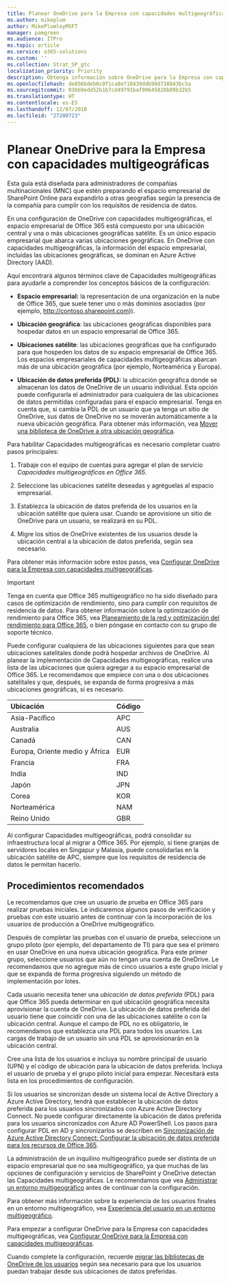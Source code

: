 ```yaml
---
title: Planear OneDrive para la Empresa con capacidades multigeográficas
ms.author: mikeplum
author: MikePlumleyMSFT
manager: pamgreen
ms.audience: ITPro
ms.topic: article
ms.service: o365-solutions
ms.custom: ''
ms.collection: Strat_SP_gtc
localization_priority: Priority
description: Obtenga información sobre OneDrive para la Empresa con capacidades multigeográficas, cómo funcionan las Capacidades multigeográficas y qué ubicaciones geográficas están disponibles para el almacenamiento de datos.
ms.openlocfilehash: de856bdeb0c0f1ca8e718439ddb98d738843bc5a
ms.sourcegitcommit: 03bb9edd52b1b7cd49791baf90645828b89b32b5
ms.translationtype: HT
ms.contentlocale: es-ES
ms.lasthandoff: 12/07/2018
ms.locfileid: "27200723"
---
```

# <a name="plan-for-onedrive-for-business-multi-geo"></a>Planear OneDrive para la Empresa con capacidades multigeográficas

Esta guía está diseñada para administradores de compañías multinacionales (MNC) que estén preparando el espacio empresarial de SharePoint Online para expandirlo a otras geografías según la presencia de la compañía para cumplir con los requisitos de residencia de datos.

En una configuración de OneDrive con capacidades multigeográficas, el espacio empresarial de Office 365 está compuesto por una ubicación central y una o más ubicaciones geográficas satélite. Es un único espacio empresarial que abarca varias ubicaciones geográficas. En OneDrive con capacidades multigeográficas, la información del espacio empresarial, incluidas las ubicaciones geográficas, se dominan en Azure Active Directory (AAD). 

Aquí encontrará algunos términos clave de Capacidades multigeográficas para ayudarle a comprender los conceptos básicos de la configuración:

-   **Espacio empresarial:** la representación de una organización en la nube de Office 365, que suele tener uno o más dominios asociados (por ejemplo, http://contoso.sharepoint.com)). 

-   **Ubicación geográfica**: las ubicaciones geográficas disponibles para hospedar datos en un espacio empresarial de Office 365.

-   **Ubicaciones satélite**: las ubicaciones geográficas que ha configurado para que hospeden los datos de su espacio empresarial de Office 365. Los espacios empresariales de capacidades multigeográficas abarcan más de una ubicación geográfica (por ejemplo, Norteamérica y Europa).

-   **Ubicación de datos preferida (PDL):** la ubicación geográfica donde se almacenan los datos de OneDrive de un usuario individual. Esta opción puede configurarla el administrador para cualquiera de las ubicaciones de datos permitidas configuradas para el espacio empresarial. Tenga en cuenta que, si cambia la PDL de un usuario que ya tenga un sitio de OneDrive, sus datos de OneDrive no se moverán automáticamente a la nueva ubicación geográfica. Para obtener más información, vea [Mover una biblioteca de OneDrive a otra ubicación geográfica](move-onedrive-between-geo-locations.md).

Para habilitar Capacidades multigeográficas es necesario completar cuatro pasos principales:

1.  Trabaje con el equipo de cuentas para agregar el plan de servicio _Capacidades multigeográficas en Office 365_.

2.  Seleccione las ubicaciones satélite deseadas y agréguelas al espacio empresarial.

3.  Establezca la ubicación de datos preferida de los usuarios en la ubicación satélite que quiera usar. Cuando se aprovisione un sitio de OneDrive para un usuario, se realizará en su PDL.

4.  Migre los sitios de OneDrive existentes de los usuarios desde la ubicación central a la ubicación de datos preferida, según sea necesario.

Para obtener más información sobre estos pasos, vea [Configurar OneDrive para la Empresa con capacidades multigeográficas](multi-geo-tenant-configuration.md).

> [!IMPORTANT]
> Tenga en cuenta que Office 365 multigeográfico no ha sido diseñado para casos de optimización de rendimiento, sino para cumplir con requisitos de residencia de datos. Para obtener información sobre la optimización de rendimiento para Office 365, vea [Planeamiento de la red y optimización del rendimiento para Office 365](https://support.office.com/article/e5f1228c-da3c-4654-bf16-d163daee8848), o bien póngase en contacto con su grupo de soporte técnico.

Puede configurar cualquiera de las ubicaciones siguientes para que sean ubicaciones satelitales donde podrá hospedar archivos de OneDrive. Al planear la implementación de Capacidades multigeográficas, realice una lista de las ubicaciones que quiera agregar a su espacio empresarial de Office 365. Le recomendamos que empiece con una o dos ubicaciones satelitales y que, después, se expanda de forma progresiva a más ubicaciones geográficas, si es necesario.

<table>
<thead>
<tr class="header">
<th align="left"><strong>Ubicación</strong></th>
<th align="left"><strong>Código</strong></th>
</tr>
</thead>
<tbody>
<tr class="odd">
<td align="left">Asia-Pacífico</td>
<td align="left">APC</td>
</tr>
<tr class="even">
<td align="left">Australia</td>
<td align="left">AUS</td>
</tr>
<tr class="odd">
<td align="left">Canadá</td>
<td align="left">CAN</td>
</tr>
<tr class="even">
<td align="left">Europa, Oriente medio y África</td>
<td align="left">EUR</td>
</tr>
<tr class="odd">
<td align="left">Francia</td>
<td align="left">FRA</td>
</tr>
<tr class="odd">
<td align="left">India</td>
<td align="left">IND</td>
</tr>
<tr class="odd">
<td align="left">Japón</td>
<td align="left">JPN</td>
</tr>
<tr class="even">
<td align="left">Corea</td>
<td align="left">KOR</td>
</tr>
<tr class="odd">
<td align="left">Norteamérica</td>
<td align="left">NAM</td>
</tr>
<tr class="odd">
<td align="left">Reino Unido</td>
<td align="left">GBR</td>
</tr>
</tbody>
</table>

Al configurar Capacidades multigeográficas, podrá consolidar su infraestructura local al migrar a Office 365. Por ejemplo, si tiene granjas de servidores locales en Singapur y Malasia, puede consolidarlas en la ubicación satélite de APC, siempre que los requisitos de residencia de datos le permitan hacerlo.

## <a name="best-practices"></a>Procedimientos recomendados

Le recomendamos que cree un usuario de prueba en Office 365 para realizar pruebas iniciales. Le indicaremos algunos pasos de verificación y pruebas con este usuario antes de continuar con la incorporación de los usuarios de producción a OneDrive multigeográfico.

Después de completar las pruebas con el usuario de prueba, seleccione un grupo piloto (por ejemplo, del departamento de TI) para que sea el primero en usar OneDrive en una nueva ubicación geográfica. Para este primer grupo, seleccione usuarios que aún no tengan una cuenta de OneDrive. Le recomendamos que no agregue más de cinco usuarios a este grupo inicial y que se expanda de forma progresiva siguiendo un método de implementación por lotes.

Cada usuario necesita tener una *ubicación de datos preferida* (PDL) para que Office 365 pueda determinar en qué ubicación geográfica necesita aprovisionar la cuenta de OneDrive. La ubicación de datos preferida del usuario tiene que coincidir con una de las ubicaciones satélite o con la ubicación central. Aunque el campo de PDL no es obligatorio, le recomendamos que establezca una PDL para todos los usuarios. Las cargas de trabajo de un usuario sin una PDL se aprovisionarán en la ubicación central.   

Cree una lista de los usuarios e incluya su nombre principal de usuario (UPN) y el código de ubicación para la ubicación de datos preferida. Incluya el usuario de prueba y el grupo piloto inicial para empezar. Necesitará esta lista en los procedimientos de configuración.

Si los usuarios se sincronizan desde un sistema local de Active Directory a Azure Active Directory, tendrá que establecer la ubicación de datos preferida para los usuarios sincronizados con Azure Active Directory Connect. No puede configurar directamente la ubicación de datos preferida para los usuarios sincronizados con Azure AD PowerShell. Los pasos para configurar PDL en AD y sincronizarlos se describen en [Sincronización de Azure Active Directory Connect: Configurar la ubicación de datos preferida para los recursos de Office 365](https://docs.microsoft.com/es-ES/azure/active-directory/connect/active-directory-aadconnectsync-feature-preferreddatalocation).

La administración de un inquilino multigeográfico puede ser distinta de un espacio empresarial que no sea multigeográfico, ya que muchas de las opciones de configuración y servicios de SharePoint y OneDrive detectan las Capacidades multigeográficas. Le recomendamos que vea [Administrar un entorno multigeográfico](administering-a-multi-geo-environment.md) antes de continuar con la configuración.

Para obtener más información sobre la experiencia de los usuarios finales en un entorno multigeográfico, vea [Experiencia del usuario en un entorno multigeográfico](multi-geo-user-experience.md).

Para empezar a configurar OneDrive para la Empresa con capacidades multigeográficas, vea [Configurar OneDrive para la Empresa con capacidades multigeográficas](multi-geo-tenant-configuration.md).

Cuando complete la configuración, recuerde [migrar las bibliotecas de OneDrive de los usuarios](move-onedrive-between-geo-locations.md) según sea necesario para que los usuarios puedan trabajar desde sus ubicaciones de datos preferidas.
